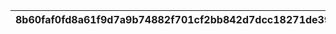 |8b60faf0fd8a61f9d7a9b74882f701cf2bb842d7dcc18271de39988873dd7fd3|0b679d8839912fd5a8989b4552b85b763426518133ae88fd1f51a8e498cd5480|18d60a8aeeb34f98604f4d195d9428d1573934e67d74d1e4ddaaacbb1c987736|6a9ececae64e0625d6af27e0ebee4fc387bdb0ad8ec7df95e4cadc9eaa847430|0541da413c811da2111a16d4a7933b9ef3b7731f0fc47f91030a0a577412544d|
| --- | --- | --- | --- | --- |